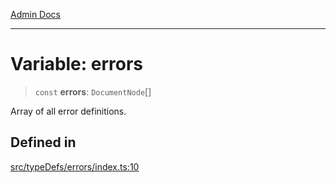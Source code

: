 [Admin Docs](/)

***

# Variable: errors

> `const` **errors**: `DocumentNode`[]

Array of all error definitions.

## Defined in

[src/typeDefs/errors/index.ts:10](https://github.com/Suyash878/talawa-api/blob/cfd688207611ba245c99edd8dbaccb2cdbf6a043/src/typeDefs/errors/index.ts#L10)
